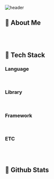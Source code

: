 <div>

![header](https://capsule-render.vercel.app/api?type=waving&color=gradient&height=300&section=header&text=Hi%there%20%F0%9F%A4%97)
</div>

<div>
  <!--Body-->

  ## 👀 About Me
  <br/>
  <br/>
  
  ## 🧱 Tech Stack
  ### Language
  <br/>
  
  ### Library
  <br/>
  
  ### Framework
  <br/>
  
  ### ETC
  <br/>
  <br/>
  
  ## 🤔 Github Stats
  
</div>

<!--
**Seongchan-CH0I/Seongchan-CH0I** is a ✨ _special_ ✨ repository because its `README.md` (this file) appears on your GitHub profile.

Here are some ideas to get you started:
- 🔭 I’m currently working on ...
- 🌱 I’m currently learning ...
- 👯 I’m looking to collaborate on ...
- 🤔 I’m looking for help with ...
- 💬 Ask me about ...
- 📫 How to reach me: ...
- 😄 Pronouns: ...
- ⚡ Fun fact: ...
-->
